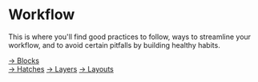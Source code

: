 # Workflow

This is where you'll find good practices to follow, ways to streamline your workflow, and to avoid certain pitfalls by building healthy habits.

[→ Blocks](blocks.md)  
[→ Hatches](hatches.md)
[→ Layers](layers.md)
[→ Layouts](layouts.md)